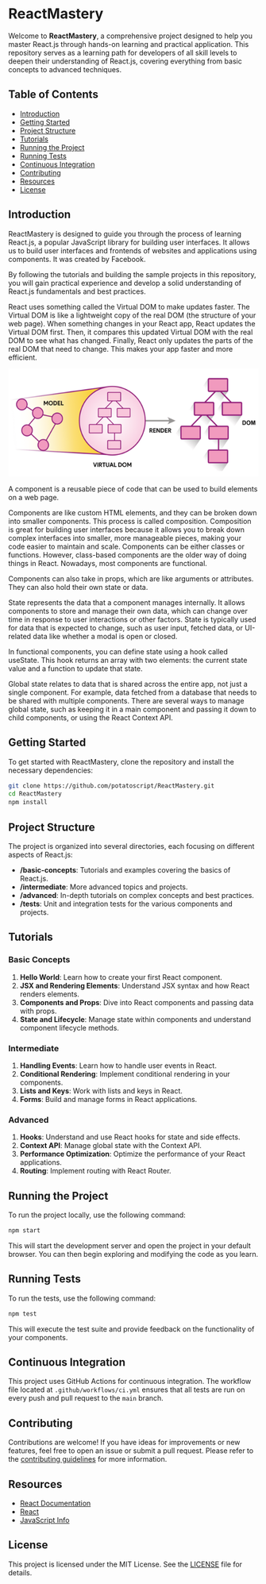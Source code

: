 # ReactMastery

Welcome to **ReactMastery**, a comprehensive project designed to help you master React.js through hands-on learning and practical application. This repository serves as a learning path for developers of all skill levels to deepen their understanding of React.js, covering everything from basic concepts to advanced techniques.

## Table of Contents

- [Introduction](#introduction)
- [Getting Started](#getting-started)
- [Project Structure](#project-structure)
- [Tutorials](#tutorials)
- [Running the Project](#running-the-project)
- [Running Tests](#running-tests)
- [Continuous Integration](#continuous-integration)
- [Contributing](#contributing)
- [Resources](#resources)
- [License](#license)

## Introduction

ReactMastery is designed to guide you through the process of learning React.js, a popular JavaScript library for building user interfaces. 
It allows us to build user interfaces and frontends of websites and applications using components. It was created by Facebook.

By following the tutorials and building the sample projects in this repository, you will gain practical experience and develop a solid understanding of React.js fundamentals and best practices.

React uses something called the Virtual DOM to make updates faster. The Virtual DOM is like a lightweight copy of the real DOM (the structure of your web page). When something changes in your React app, React updates the Virtual DOM first. Then, it compares this updated Virtual DOM with the real DOM to see what has changed. Finally, React only updates the parts of the real DOM that need to change. This makes your app faster and more efficient.

<img src="https://github.com/potatoscript/MyDocuments/blob/main/virtual_dom.png?raw=true" />

A component is a reusable piece of code that can be used to build elements on a web page.

Components are like custom HTML elements, and they can be broken down into smaller components. This process is called composition. Composition is great for building user interfaces because it allows you to break down complex interfaces into smaller, more manageable pieces, making your code easier to maintain and scale. Components can be either classes or functions. However, class-based components are the older way of doing things in React. Nowadays, most components are functional.

Components can also take in props, which are like arguments or attributes. They can also hold their own state or data.

State represents the data that a component manages internally. It allows components to store and manage their own data, which can change over time in response to user interactions or other factors. State is typically used for data that is expected to change, such as user input, fetched data, or UI-related data like whether a modal is open or closed.

In functional components, you can define state using a hook called useState. This hook returns an array with two elements: the current state value and a function to update that state.

Global state relates to data that is shared across the entire app, not just a single component. For example, data fetched from a database that needs to be shared with multiple components. There are several ways to manage global state, such as keeping it in a main component and passing it down to child components, or using the React Context API.

## Getting Started

To get started with ReactMastery, clone the repository and install the necessary dependencies:

```bash
git clone https://github.com/potatoscript/ReactMastery.git
cd ReactMastery
npm install
```

## Project Structure

The project is organized into several directories, each focusing on different aspects of React.js:

- **/basic-concepts**: Tutorials and examples covering the basics of React.js.
- **/intermediate**: More advanced topics and projects.
- **/advanced**: In-depth tutorials on complex concepts and best practices.
- **/tests**: Unit and integration tests for the various components and projects.

## Tutorials

### Basic Concepts

1. **Hello World**: Learn how to create your first React component.
2. **JSX and Rendering Elements**: Understand JSX syntax and how React renders elements.
3. **Components and Props**: Dive into React components and passing data with props.
4. **State and Lifecycle**: Manage state within components and understand component lifecycle methods.

### Intermediate

1. **Handling Events**: Learn how to handle user events in React.
2. **Conditional Rendering**: Implement conditional rendering in your components.
3. **Lists and Keys**: Work with lists and keys in React.
4. **Forms**: Build and manage forms in React applications.

### Advanced

1. **Hooks**: Understand and use React hooks for state and side effects.
2. **Context API**: Manage global state with the Context API.
3. **Performance Optimization**: Optimize the performance of your React applications.
4. **Routing**: Implement routing with React Router.

## Running the Project

To run the project locally, use the following command:

```bash
npm start
```

This will start the development server and open the project in your default browser. You can then begin exploring and modifying the code as you learn.

## Running Tests

To run the tests, use the following command:

```bash
npm test
```

This will execute the test suite and provide feedback on the functionality of your components.

## Continuous Integration

This project uses GitHub Actions for continuous integration. The workflow file located at `.github/workflows/ci.yml` ensures that all tests are run on every push and pull request to the `main` branch.

## Contributing

Contributions are welcome! If you have ideas for improvements or new features, feel free to open an issue or submit a pull request. Please refer to the [contributing guidelines](CONTRIBUTING.md) for more information.

## Resources

- [React Documentation](https://reactjs.org/docs/getting-started.html)
- [React](https://react.dev/)
- [JavaScript Info](https://javascript.info/)

## License

This project is licensed under the MIT License. See the [LICENSE](LICENSE) file for details.
